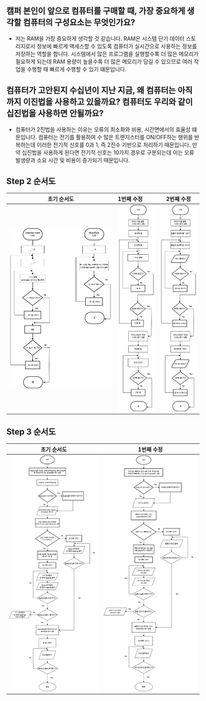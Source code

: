 ## 캠퍼 본인이 앞으로 컴퓨터를 구매할 때, 가장 중요하게 생각할 컴퓨터의 구성요소는 무엇인가요?

- 저는 RAM을 가장 중요하게 생각할 것 같습니다. RAM은 시스템 단기 데이터 스토리지로서 정보에 빠르게 액세스할 수 있도록 컴퓨터가 실시간으로 사용하는 정보를 저장하는 역할을 합니다.
  시스템에서 많은 프로그램을 실행할수록 더 많은 메모리가 필요하게 되는데 RAM 용량이 높을수록 더 많은 메모리가 담길 수 있으므로 여러 작업을 수행할 때 빠르게 수행할 수 있기 떄문입니다.

## 컴퓨터가 고안된지 수십년이 지난 지금, 왜 컴퓨터는 아직까지 이진법을 사용하고 있을까요? 컴퓨터도 우리와 같이 십진법을 사용하면 안될까요?

- 컴퓨터가 2진법을 사용하는 이유는 오류의 최소화와 비용, 시간면에서의 효율성 떄문입니다. 컴퓨터는 전기를 활용하여 수 많은
  트랜지스터를 ON/OFF하는 행위를 반복하는데 이러한 전기적 신호를 0과 1, 즉 2진수 기반으로 처리하기 때문입니다. 만약
  십진법을 사용하게 된다면 전기적 신호는 10가지 경우로 구분되는데 이는 오류 발생량과 소요 시간 및 비용이 증가되기 때문입니다.

## Step 2 순서도
| 초기 순서도 | 1번째 수정 | 2번째 수정|
|:---:|:---|:---:|
| ![image](/FlowCharts/Step2/Icecream_Drawing_1.drawio.png) | ![image](/FlowCharts/Step2/Icecream_Drawing_2.drawio.png) | ![image](/FlowCharts/Step2/Icecream_Drawing_3.drawio.png)

## Step 3 순서도
| 초기 순서도 | 1번째 수정 |
|:---:|:---:|
| ![image](/FlowCharts/Step3/Pepero_Drawing_1.drawio.png) | ![image](/FlowCharts/Step3/Pepero_Drawing_2.drawio.png)
